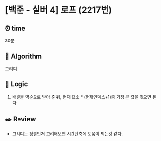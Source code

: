 # [백준 - 실버 4] 로프 (2217번)

## ⏰ **time**

30분

## :pushpin: **Algorithm**

그리디

## :round_pushpin: **Logic**

1. 배열을 역순으로 받아 준 뒤, 현재 요소 \* (현재인덱스+1)중 가장 큰 값을 찾으면 된다

## :black_nib: **Review**

- 그리디는 정렬먼저 고려해보면 시간단축에 도움이 되는것 같다.
